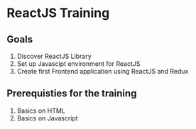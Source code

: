 # ReactJS Training

## Goals
1. Discover ReactJS Library
2. Set up Javascipt environment for ReactJS
3. Create first Frontend application using ReactJS and Redux

## Prerequisties for the training
1. Basics on HTML
2. Basics on Javascript